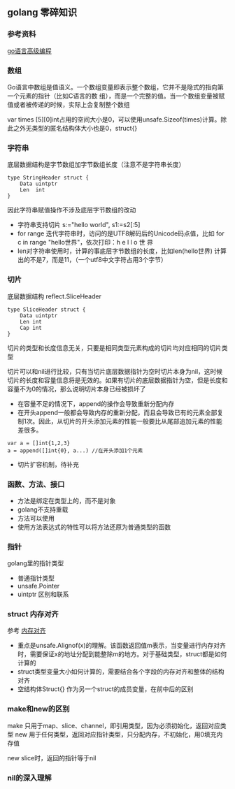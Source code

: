 ## golang 零碎知识

### 参考资料
[go语言高级编程](https://chai2010.gitbooks.io/advanced-go-programming-book/content/ch1-basic/ch1-03-array-string-and-slice.html)



### 数组
Go语言中数组是值语义。一个数组变量即表示整个数组，它并不是隐式的指向第一个元素的指针（比如C语言的数
组），而是一个完整的值。当一个数组变量被赋值或者被传递的时候，实际上会复制整个数组

var times [5][0]int占用的空间大小是0，可以使用unsafe.Sizeof(times)计算。除此之外无类型的匿名结构体大小也是0，struct{}

### 字符串

底层数据结构是字节数组加字节数组长度（注意不是字符串长度）

```
type StringHeader struct {
    Data uintptr
    Len  int
}
```
因此字符串赋值操作不涉及底层字节数组的改动

- 字符串支持切片 s:="hello world", s1:=s2[:5]
- for range 迭代字符串时，访问的是UTF8解码后的Unicode码点值，比如 for c in range "hello世界"，依次打印：h e l l o 世 界
- len对字符串使用时，计算的事底层字节数组的长度，比如len(hello世界) 计算出的不是7，而是11，（一个utf8中文字符占用3个字节）

### 切片
底层数据结构 reflect.SliceHeader
```
type SliceHeader struct {
    Data uintptr
    Len int
    Cap int
}
```
切片的类型和长度信息无关，只要是相同类型元素构成的切片均对应相同的切片类型

切片可以和nil进行比较，只有当切片底层数据指针为空时切片本身为nil，这时候切片的长度和容量信息将是无效的。如果有切片的底层数据指针为空，但是长度和容量不为0的情况，那么说明切片本身已经被损坏了

- 在容量不足的情况下，append的操作会导致重新分配内存
- 在开头append一般都会导致内存的重新分配，而且会导致已有的元素全部复制1次。因此，从切片的开头添加元素的性能一般要比从尾部追加元素的性能差很多。
```
var a = []int{1,2,3}
a = append([]int{0}, a...) //在开头添加1个元素
```
- 切片扩容机制，待补充

### 函数、方法、接口
- 方法是绑定在类型上的，而不是对象
- golang不支持重载
- 方法可以使用
- 使用方法表达式的特性可以将方法还原为普通类型的函数

### 指针
golang里的指针类型
- 普通指针类型
- unsafe.Pointer
- uintptr
区别和联系

### struct 内存对齐

参考 [内存对齐](https://juejin.cn/post/7077833959047954463)
- 重点是unsafe.Alignof(x)的理解。该函数返回值m表示，当变量进行内存对齐时，需要保证x的地址分配到能整除m的地方。对于基础类型，struct都是如何计算的
- struct类型变量大小如何计算的，需要结合各个字段的内存对齐和整体的结构对齐
- 空结构体Struct{} 作为另一个struct的成员变量，在前中后的区别



### make和new的区别
make 只用于map、slice、channel，即引用类型，因为必须初始化，返回对应类型
new 用于任何类型，返回对应指针类型，只分配内存，不初始化，用0填充内存值

new slice时，返回的指针等于nil

### nil的深入理解





